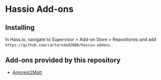 # Hassio Add-ons

## Installing
In Hass.io, navigate to Supervisor > Add-on Store > Repositories and add `https://github.com/cartersdad2008/hassio-addons`.

## Add-ons provided by this repository
- [Amcrest2Mqtt](amcrest2mqtt/README.md)
